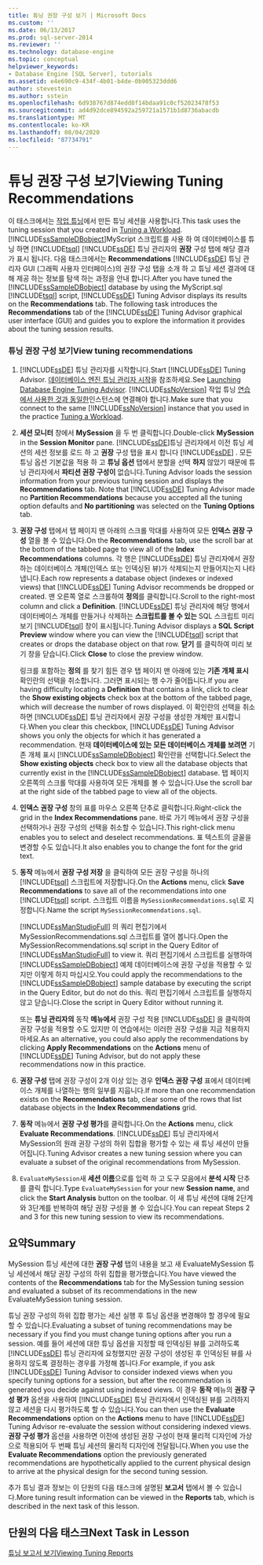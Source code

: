 ```yaml
---
title: 튜닝 권장 구성 보기 | Microsoft Docs
ms.custom: ''
ms.date: 06/13/2017
ms.prod: sql-server-2014
ms.reviewer: ''
ms.technology: database-engine
ms.topic: conceptual
helpviewer_keywords:
- Database Engine [SQL Server], tutorials
ms.assetid: e4e690c9-434f-4b01-b4de-0b905323ddd6
author: stevestein
ms.author: sstein
ms.openlocfilehash: 6d938767d874edd8f14bdaa91c0cf52023478f53
ms.sourcegitcommit: ad4d92dce894592a259721a1571b1d8736abacdb
ms.translationtype: MT
ms.contentlocale: ko-KR
ms.lasthandoff: 08/04/2020
ms.locfileid: "87734791"
---
```

# <a name="viewing-tuning-recommendations"></a><span data-ttu-id="87bdf-102">튜닝 권장 구성 보기</span><span class="sxs-lookup"><span data-stu-id="87bdf-102">Viewing Tuning Recommendations</span></span>
  <span data-ttu-id="87bdf-103"> 이 태스크에서는 [작업 튜닝](lesson-1-1-tuning-a-workload.md)에서 만든 튜닝 세션을 사용합니다.</span><span class="sxs-lookup"><span data-stu-id="87bdf-103">This task uses the tuning session that you created in [Tuning a Workload](lesson-1-1-tuning-a-workload.md).</span></span> <span data-ttu-id="87bdf-104">[!INCLUDE[ssSampleDBobject](../../includes/sssampledbobject-md.md)]MyScript 스크립트를 사용 하 여 데이터베이스를 튜닝 하면 [!INCLUDE[tsql](../../includes/tsql-md.md)] [!INCLUDE[ssDE](../../includes/ssde-md.md)] 튜닝 관리자의 **권장** 구성 탭에 해당 결과가 표시 됩니다. 다음 태스크에서는 **Recommendations** [!INCLUDE[ssDE](../../includes/ssde-md.md)] 튜닝 관리자 GUI (그래픽 사용자 인터페이스)의 권장 구성 탭을 소개 하 고 튜닝 세션 결과에 대해 제공 하는 정보를 탐색 하는 과정을 안내 합니다.</span><span class="sxs-lookup"><span data-stu-id="87bdf-104">After you have tuned the [!INCLUDE[ssSampleDBobject](../../includes/sssampledbobject-md.md)] database by using the MyScript.sql [!INCLUDE[tsql](../../includes/tsql-md.md)] script, [!INCLUDE[ssDE](../../includes/ssde-md.md)] Tuning Advisor displays its results on the **Recommendations** tab. The following task introduces the **Recommendations** tab of the [!INCLUDE[ssDE](../../includes/ssde-md.md)] Tuning Advisor graphical user interface (GUI) and guides you to explore the information it provides about the tuning session results.</span></span>  
  
### <a name="view-tuning-recommendations"></a><span data-ttu-id="87bdf-105">튜닝 권장 구성 보기</span><span class="sxs-lookup"><span data-stu-id="87bdf-105">View tuning recommendations</span></span>  
  
1.  <span data-ttu-id="87bdf-106">[!INCLUDE[ssDE](../../includes/ssde-md.md)] 튜닝 관리자를 시작합니다.</span><span class="sxs-lookup"><span data-stu-id="87bdf-106">Start [!INCLUDE[ssDE](../../includes/ssde-md.md)] Tuning Advisor.</span></span> <span data-ttu-id="87bdf-107">[데이터베이스 엔진 튜닝 관리자 시작](../../relational-databases/performance/database-engine-tuning-advisor.md)을 참조하세요.</span><span class="sxs-lookup"><span data-stu-id="87bdf-107">See [Launching Database Engine Tuning Advisor](../../relational-databases/performance/database-engine-tuning-advisor.md).</span></span> <span data-ttu-id="87bdf-108">[!INCLUDE[ssNoVersion](../../includes/ssnoversion-md.md)] 작업 튜닝 [연습에서 사용한 것과 동일한](lesson-1-1-tuning-a-workload.md)인스턴스에 연결해야 합니다.</span><span class="sxs-lookup"><span data-stu-id="87bdf-108">Make sure that you connect to the same [!INCLUDE[ssNoVersion](../../includes/ssnoversion-md.md)] instance that you used in the practice [Tuning a Workload](lesson-1-1-tuning-a-workload.md).</span></span>  
  
2.  <span data-ttu-id="87bdf-109">**세션 모니터** 창에서 **MySession** 을 두 번 클릭합니다.</span><span class="sxs-lookup"><span data-stu-id="87bdf-109">Double-click **MySession** in the **Session Monitor** pane.</span></span> [!INCLUDE[ssDE](../../includes/ssde-md.md)]<span data-ttu-id="87bdf-110">튜닝 관리자에서 이전 튜닝 세션의 세션 정보를 로드 하 고 **권장** 구성 탭을 표시 합니다 [!INCLUDE[ssDE](../../includes/ssde-md.md)] . 모든 튜닝 옵션 기본값을 적용 하 고 **튜닝 옵션** 탭에서 분할을 선택 **하지** 않았기 때문에 튜닝 관리자에서 **파티션 권장 구성이** 없습니다.</span><span class="sxs-lookup"><span data-stu-id="87bdf-110">Tuning Advisor loads the session information from your previous tuning session and displays the **Recommendations** tab. Note that [!INCLUDE[ssDE](../../includes/ssde-md.md)] Tuning Advisor made no **Partition Recommendations** because you accepted all the tuning option defaults and **No partitioning** was selected on the **Tuning Options** tab.</span></span>  
  
3.  <span data-ttu-id="87bdf-111">**권장 구성** 탭에서 탭 페이지 맨 아래의 스크롤 막대를 사용하여 모든 **인덱스 권장 구성** 열을 볼 수 있습니다.</span><span class="sxs-lookup"><span data-stu-id="87bdf-111">On the **Recommendations** tab, use the scroll bar at the bottom of the tabbed page to view all of the **Index Recommendations** columns.</span></span> <span data-ttu-id="87bdf-112">각 행은 [!INCLUDE[ssDE](../../includes/ssde-md.md)] 튜닝 관리자에서 권장하는 데이터베이스 개체(인덱스 또는 인덱싱된 뷰)가 삭제되는지 만들어지는지 나타냅니다.</span><span class="sxs-lookup"><span data-stu-id="87bdf-112">Each row represents a database object (indexes or indexed views) that [!INCLUDE[ssDE](../../includes/ssde-md.md)] Tuning Advisor recommends be dropped or created.</span></span> <span data-ttu-id="87bdf-113">맨 오른쪽 열로 스크롤하여 **정의**를 클릭합니다.</span><span class="sxs-lookup"><span data-stu-id="87bdf-113">Scroll to the right-most column and click a **Definition**.</span></span> [!INCLUDE[ssDE](../../includes/ssde-md.md)] <span data-ttu-id="87bdf-114">튜닝 관리자에 해당 행에서 데이터베이스 개체를 만들거나 삭제하는 **스크립트를 볼 수 있는** SQL 스크립트 미리 보기 [!INCLUDE[tsql](../../includes/tsql-md.md)] 창이 표시됩니다.</span><span class="sxs-lookup"><span data-stu-id="87bdf-114">Tuning Advisor displays a **SQL Script Preview** window where you can view the [!INCLUDE[tsql](../../includes/tsql-md.md)] script that creates or drops the database object on that row.</span></span> <span data-ttu-id="87bdf-115">**닫기** 를 클릭하여 미리 보기 창을 닫습니다.</span><span class="sxs-lookup"><span data-stu-id="87bdf-115">Click **Close** to close the preview window.</span></span>  
  
     <span data-ttu-id="87bdf-116">링크를 포함하는 **정의** 를 찾기 힘든 경우 탭 페이지 맨 아래에 있는 **기존 개체 표시** 확인란의 선택을 취소합니다. 그러면 표시되는 행 수가 줄어듭니다.</span><span class="sxs-lookup"><span data-stu-id="87bdf-116">If you are having difficulty locating a **Definition** that contains a link, click to clear the **Show existing objects** check box at the bottom of the tabbed page, which will decrease the number of rows displayed.</span></span> <span data-ttu-id="87bdf-117">이 확인란의 선택을 취소하면 [!INCLUDE[ssDE](../../includes/ssde-md.md)] 튜닝 관리자에서 권장 구성을 생성한 개체만 표시합니다.</span><span class="sxs-lookup"><span data-stu-id="87bdf-117">When you clear this checkbox, [!INCLUDE[ssDE](../../includes/ssde-md.md)] Tuning Advisor shows you only the objects for which it has generated a recommendation.</span></span> <span data-ttu-id="87bdf-118">현재 **데이터베이스에 있는 모든 데이터베이스 개체를 보려면** 기존 개체 표시 [!INCLUDE[ssSampleDBobject](../../includes/sssampledbobject-md.md)] 확인란을 선택합니다.</span><span class="sxs-lookup"><span data-stu-id="87bdf-118">Select the **Show existing objects** check box to view all the database objects that currently exist in the [!INCLUDE[ssSampleDBobject](../../includes/sssampledbobject-md.md)] database.</span></span> <span data-ttu-id="87bdf-119">탭 페이지 오른쪽의 스크롤 막대를 사용하여 모든 개체를 볼 수 있습니다.</span><span class="sxs-lookup"><span data-stu-id="87bdf-119">Use the scroll bar at the right side of the tabbed page to view all of the objects.</span></span>  
  
4.  <span data-ttu-id="87bdf-120">**인덱스 권장 구성** 창의 표를 마우스 오른쪽 단추로 클릭합니다.</span><span class="sxs-lookup"><span data-stu-id="87bdf-120">Right-click the grid in the **Index Recommendations** pane.</span></span> <span data-ttu-id="87bdf-121">바로 가기 메뉴에서 권장 구성을 선택하거나 권장 구성의 선택을 취소할 수 있습니다.</span><span class="sxs-lookup"><span data-stu-id="87bdf-121">This right-click menu enables you to select and deselect recommendations.</span></span> <span data-ttu-id="87bdf-122">표 텍스트의 글꼴을 변경할 수도 있습니다.</span><span class="sxs-lookup"><span data-stu-id="87bdf-122">It also enables you to change the font for the grid text.</span></span>  
  
5.  <span data-ttu-id="87bdf-123">**동작** 메뉴에서 **권장 구성 저장** 을 클릭하여 모든 권장 구성을 하나의 [!INCLUDE[tsql](../../includes/tsql-md.md)] 스크립트에 저장합니다.</span><span class="sxs-lookup"><span data-stu-id="87bdf-123">On the **Actions** menu, click **Save Recommendations** to save all of the recommendations into one [!INCLUDE[tsql](../../includes/tsql-md.md)] script.</span></span> <span data-ttu-id="87bdf-124">스크립트 이름을 `MySessionRecommendations.sql`로 지정합니다.</span><span class="sxs-lookup"><span data-stu-id="87bdf-124">Name the script `MySessionRecommendations.sql`.</span></span>  
  
     <span data-ttu-id="87bdf-125">[!INCLUDE[ssManStudioFull](../../includes/ssmanstudiofull-md.md)] 의 쿼리 편집기에서 MySessionRecommendations.sql 스크립트를 열어 봅니다.</span><span class="sxs-lookup"><span data-stu-id="87bdf-125">Open the MySessionRecommendations.sql script in the Query Editor of [!INCLUDE[ssManStudioFull](../../includes/ssmanstudiofull-md.md)] to view it.</span></span> <span data-ttu-id="87bdf-126">쿼리 편집기에서 스크립트를 실행하여 [!INCLUDE[ssSampleDBobject](../../includes/sssampledbobject-md.md)] 예제 데이터베이스에 권장 구성을 적용할 수 있지만 이렇게 하지 마십시오.</span><span class="sxs-lookup"><span data-stu-id="87bdf-126">You could apply the recommendations to the [!INCLUDE[ssSampleDBobject](../../includes/sssampledbobject-md.md)] sample database by executing the script in the Query Editor, but do not do this.</span></span> <span data-ttu-id="87bdf-127">쿼리 편집기에서 스크립트를 실행하지 않고 닫습니다.</span><span class="sxs-lookup"><span data-stu-id="87bdf-127">Close the script in Query Editor without running it.</span></span>  
  
     <span data-ttu-id="87bdf-128">또는 **튜닝 관리자의** 동작 **메뉴에서** 권장 구성 적용 [!INCLUDE[ssDE](../../includes/ssde-md.md)] 을 클릭하여 권장 구성을 적용할 수도 있지만 이 연습에서는 이러한 권장 구성을 지금 적용하지 마세요.</span><span class="sxs-lookup"><span data-stu-id="87bdf-128">As an alternative, you could also apply the recommendations by clicking **Apply Recommendations** on the **Actions** menu of [!INCLUDE[ssDE](../../includes/ssde-md.md)] Tuning Advisor, but do not apply these recommendations now in this practice.</span></span>  
  
6.  <span data-ttu-id="87bdf-129">**권장 구성** 탭에 권장 구성이 2개 이상 있는 경우 **인덱스 권장 구성** 표에서 데이터베이스 개체를 나열하는 행의 일부를 지웁니다.</span><span class="sxs-lookup"><span data-stu-id="87bdf-129">If more than one recommendation exists on the **Recommendations** tab, clear some of the rows that list database objects in the **Index Recommendations** grid.</span></span>  
  
7.  <span data-ttu-id="87bdf-130">**동작** 메뉴에서 **권장 구성 평가**를 클릭합니다.</span><span class="sxs-lookup"><span data-stu-id="87bdf-130">On the **Actions** menu, click **Evaluate Recommendations**.</span></span> [!INCLUDE[ssDE](../../includes/ssde-md.md)] <span data-ttu-id="87bdf-131">튜닝 관리자에서 MySession의 원래 권장 구성의 하위 집합을 평가할 수 있는 새 튜닝 세션이 만들어집니다.</span><span class="sxs-lookup"><span data-stu-id="87bdf-131">Tuning Advisor creates a new tuning session where you can evaluate a subset of the original recommendations from MySession.</span></span>  
  
8.  <span data-ttu-id="87bdf-132">`EvaluateMySession`새 **세션 이름**으로를 입력 하 고 도구 모음에서 **분석 시작** 단추를 클릭 합니다.</span><span class="sxs-lookup"><span data-stu-id="87bdf-132">Type `EvaluateMySession` for your new **Session name**, and click the **Start Analysis** button on the toolbar.</span></span> <span data-ttu-id="87bdf-133">이 새 튜닝 세션에 대해 2단계와 3단계를 반복하여 해당 권장 구성을 볼 수 있습니다.</span><span class="sxs-lookup"><span data-stu-id="87bdf-133">You can repeat Steps 2 and 3 for this new tuning session to view its recommendations.</span></span>  
  
## <a name="summary"></a><span data-ttu-id="87bdf-134">요약</span><span class="sxs-lookup"><span data-stu-id="87bdf-134">Summary</span></span>  
 <span data-ttu-id="87bdf-135">MySession 튜닝 세션에 대한 **권장 구성** 탭의 내용을 보고 새 EvaluateMySession 튜닝 세션에서 해당 권장 구성의 하위 집합을 평가했습니다.</span><span class="sxs-lookup"><span data-stu-id="87bdf-135">You have viewed the contents of the **Recommendations** tab for the MySession tuning session and evaluated a subset of its recommendations in the new EvaluateMySession tuning session.</span></span>  
  
 <span data-ttu-id="87bdf-136">튜닝 권장 구성의 하위 집합 평가는 세션 실행 후 튜닝 옵션을 변경해야 할 경우에 필요할 수 있습니다.</span><span class="sxs-lookup"><span data-stu-id="87bdf-136">Evaluating a subset of tuning recommendations may be necessary if you find you must change tuning options after you run a session.</span></span> <span data-ttu-id="87bdf-137">예를 들어 세션에 대한 튜닝 옵션을 지정할 때 인덱싱된 뷰를 고려하도록 [!INCLUDE[ssDE](../../includes/ssde-md.md)] 튜닝 관리자에 요청했지만 권장 구성이 생성된 후 인덱싱된 뷰를 사용하지 않도록 결정하는 경우를 가정해 봅니다.</span><span class="sxs-lookup"><span data-stu-id="87bdf-137">For example, if you ask [!INCLUDE[ssDE](../../includes/ssde-md.md)] Tuning Advisor to consider indexed views when you specify tuning options for a session, but after the recommendation is generated you decide against using indexed views.</span></span> <span data-ttu-id="87bdf-138">이 경우 **동작** 메뉴의 **권장 구성 평가** 옵션을 사용하여 [!INCLUDE[ssDE](../../includes/ssde-md.md)] 튜닝 관리자에서 인덱싱된 뷰를 고려하지 않고 세션을 다시 평가하도록 할 수 있습니다.</span><span class="sxs-lookup"><span data-stu-id="87bdf-138">You can then use the **Evaluate Recommendations** option on the **Actions** menu to have [!INCLUDE[ssDE](../../includes/ssde-md.md)] Tuning Advisor re-evaluate the session without considering indexed views.</span></span> <span data-ttu-id="87bdf-139">**권장 구성 평가** 옵션을 사용하면 이전에 생성된 권장 구성이 현재 물리적 디자인에 가상으로 적용되어 두 번째 튜닝 세션의 물리적 디자인에 전달됩니다.</span><span class="sxs-lookup"><span data-stu-id="87bdf-139">When you use the **Evaluate Recommendations** option the previously generated recommendations are hypothetically applied to the current physical design to arrive at the physical design for the second tuning session.</span></span>  
  
 <span data-ttu-id="87bdf-140">추가 튜닝 결과 정보는 이 단원의 다음 태스크에 설명된 **보고서** 탭에서 볼 수 있습니다.</span><span class="sxs-lookup"><span data-stu-id="87bdf-140">More tuning result information can be viewed in the **Reports** tab, which is described in the next task of this lesson.</span></span>  
  
## <a name="next-task-in-lesson"></a><span data-ttu-id="87bdf-141">단원의 다음 태스크</span><span class="sxs-lookup"><span data-stu-id="87bdf-141">Next Task in Lesson</span></span>  
 [<span data-ttu-id="87bdf-142">튜닝 보고서 보기</span><span class="sxs-lookup"><span data-stu-id="87bdf-142">Viewing Tuning Reports</span></span>](lesson-1-3-viewing-tuning-reports.md)  
  
  

